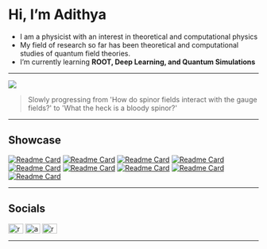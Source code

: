 <!---
adithyarao3103/adithyarao3103 is a ✨ special ✨ repository because its `README.md` (this file) appears on your GitHub profile.
You can click the Preview link to take a look at your changes.
--->
# Hi, I’m Adithya
- I am a physicist with an interest in theoretical and computational physics
- My field of research so far has been theoretical and computational studies of quantum field theories.
- I’m currently learning **ROOT, Deep Learning, and Quantum Simulations**

---

![](https://imgs.xkcd.com/comics/actual_progress.png)

> Slowly progressing from 'How do spinor fields interact with the gauge fields?' to 'What the heck is a bloody spinor?'

---
## Showcase

[![Readme Card](https://github-readme-stats.vercel.app/api/pin/?username=adithyarao3103&repo=BFSS-CPPCODE&theme=transparent&border_color=30363d&title_color=4493f8&icon_color=8d96a0&text_color=8d96a0)](https://github.com/adithyarao3103/BFSS-CPPCODE)
[![Readme Card](https://github-readme-stats.vercel.app/api/pin/?username=adithyarao3103&repo=Lattice-Simulation-SU-2&theme=transparent&border_color=30363d&title_color=4493f8&icon_color=8d96a0&text_color=8d96a0)](https://github.com/adithyarao3103/Lattice-Simulation-SU-2)
[![Readme Card](https://github-readme-stats.vercel.app/api/pin/?username=adithyarao3103&repo=PINN&theme=transparent&border_color=30363d&title_color=4493f8&icon_color=8d96a0&text_color=8d96a0)](https://github.com/adithyarao3103/PINN)
[![Readme Card](https://github-readme-stats.vercel.app/api/pin/?username=adithyarao3103&repo=Schwinger_Model&theme=transparent&border_color=30363d&title_color=4493f8&icon_color=8d96a0&text_color=8d96a0)](https://github.com/adithyarao3103/Schwinger_Model)
[![Readme Card](https://github-readme-stats.vercel.app/api/pin/?username=adithyarao3103&repo=NevisLab-ROOT&theme=transparent&border_color=30363d&title_color=4493f8&icon_color=8d96a0&text_color=8d96a0)](https://github.com/adithyarao3103/NevisLab-ROOT)
[![Readme Card](https://github-readme-stats.vercel.app/api/pin/?username=adithyarao3103&repo=Spanning-Trees-on-Lattice&theme=transparent&border_color=30363d&title_color=4493f8&icon_color=8d96a0&text_color=8d96a0)](https://github.com/adithyarao3103/Spanning-Trees-on-Lattice)
[![Readme Card](https://github-readme-stats.vercel.app/api/pin/?username=adithyarao3103&repo=Computational-Practical&theme=transparent&border_color=30363d&title_color=4493f8&icon_color=8d96a0&text_color=8d96a0)](https://github.com/adithyarao3103/Computational-Practical)
[![Readme Card](https://github-readme-stats.vercel.app/api/pin/?username=adithyarao3103&repo=adithyarao3103.github.io&theme=transparent&border_color=30363d&title_color=4493f8&icon_color=8d96a0&text_color=8d96a0)](https://github.com/adithyarao3103/adithyarao3103.github.io)
[![Readme Card](https://github-readme-stats.vercel.app/api/pin/?username=PhysicsClubSVNIT&repo=PhysicsClubSVNIT.github.io&show_owner=True&theme=transparent&border_color=30363d&title_color=4493f8&icon_color=8d96a0&text_color=8d96a0)](https://github.com/PhysicsClubSVNIT/PhysicsClubSVNIT.github.io)

---

<!-- ## Top Languages

![Top Langs](https://github-readme-stats.vercel.app/api/top-langs/?username=adithyarao3103&size_weight=0.25&count_weight=0.75&langs_count=10&layout=donut-vertical&theme=transparent&border_color=30363d&title_color=4493f8&icon_color=8d96a0&text_color=8d96a0)
--- -->
<!-- 
## Activity

[![Adithya's's github activity graph](https://github-readme-activity-graph.vercel.app/graph?username=adithyarao3103&theme=github-compact)]()


--- -->

## Socials
<p align="left">
<a href="https://twitter.com/raoadithya31" target="blank"><img align="center" src="https://raw.githubusercontent.com/rahuldkjain/github-profile-readme-generator/master/src/images/icons/Social/twitter.svg" alt="raoadithya31" height="20" width="30" /></a>
<a href="https://linkedin.com/in/adithya-a-rao-3103" target="blank"><img align="center" src="https://raw.githubusercontent.com/rahuldkjain/github-profile-readme-generator/master/src/images/icons/Social/linked-in-alt.svg" alt="adithya-a-rao-3103" height="20" width="30" /></a>
<a href="https://instagram.com/rao__adithya" target="blank"><img align="center" src="https://raw.githubusercontent.com/rahuldkjain/github-profile-readme-generator/master/src/images/icons/Social/instagram.svg" alt="rao__adithya" height="20" width="30" /></a>
</p> 

<!-- ## Tech Stack:
<p align="left"> 
<a href="https://www.cprogramming.com/" target="_blank" rel="noreferrer"> <img src="https://raw.githubusercontent.com/devicons/devicon/master/icons/c/c-original.svg" alt="c" width="30" height="30"/> </a> 
<a href="https://www.w3schools.com/cpp/" target="_blank" rel="noreferrer"> <img src="https://raw.githubusercontent.com/devicons/devicon/master/icons/cplusplus/cplusplus-original.svg" alt="cplusplus" width="30" height="30"/> </a> 
<a href="https://www.w3schools.com/css/" target="_blank" rel="noreferrer"> <img src="https://raw.githubusercontent.com/devicons/devicon/master/icons/css3/css3-original-wordmark.svg" alt="css3" width="30" height="30"/> </a> 
<a href="https://www.w3.org/html/" target="_blank" rel="noreferrer"> <img src="https://raw.githubusercontent.com/devicons/devicon/master/icons/html5/html5-original-wordmark.svg" alt="html5" width="30" height="30"/> </a> 
<a href="https://developer.mozilla.org/en-US/docs/Web/JavaScript" target="_blank" rel="noreferrer"> <img src="https://raw.githubusercontent.com/devicons/devicon/master/icons/javascript/javascript-original.svg" alt="javascript" width="30" height="30"/> </a> 
<a href="https://www.mathworks.com/" target="_blank" rel="noreferrer"> <img src="https://upload.wikimedia.org/wikipedia/commons/2/21/Matlab_Logo.png" alt="matlab" width="30" height="30"/> </a> 
<a href="https://www.python.org" target="_blank" rel="noreferrer"> <img src="https://raw.githubusercontent.com/devicons/devicon/master/icons/python/python-original.svg" alt="python" width="30" height="30"/> </a> 
<a href="https://pytorch.org/" target="_blank" rel="noreferrer"> <img src="https://www.vectorlogo.zone/logos/pytorch/pytorch-icon.svg" alt="pytorch" width="30" height="30"/> </a> 
</p> -->

---
<!-- [![](https://visitcount.itsvg.in/api?id=adithyarao3103&icon=4&color=9)](https://visitcount.itsvg.in) -->
<!-- [![](https://visitcount.itsvg.in/api?id=adithyarao3103&icon=4&color=2)](https://visitcount.itsvg.in) -->
<!-- [![](https://visitcount.itsvg.in/api?id=adithyarao3103&icon=4&color=12)](https://visitcount.itsvg.in) -->

<!-- Proudly created with GPRM ( https://gprm.itsvg.in ) -->
